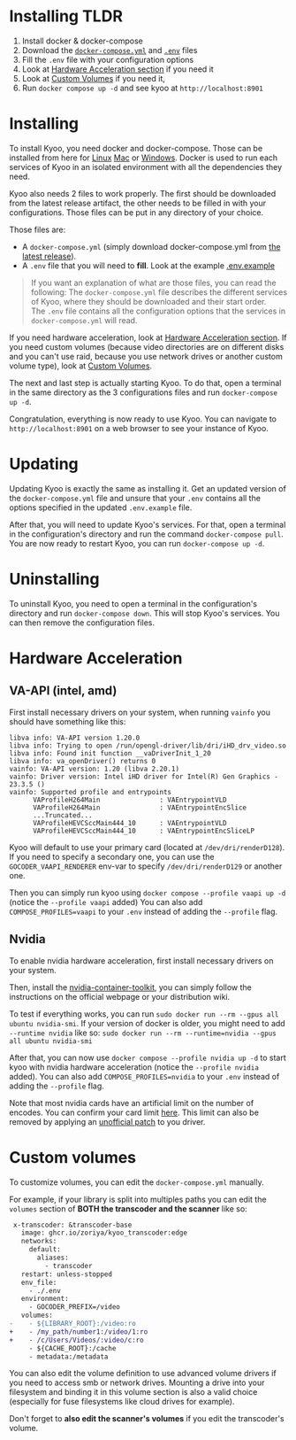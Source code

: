 # Installing TLDR

1. Install docker & docker-compose
2. Download the
   [`docker-compose.yml`](https://github.com/zoriya/kyoo/releases/latest/download/docker-compose.yml) and
   [`.env`](https://raw.githubusercontent.com/zoriya/Kyoo/master/.env.example) files
3. Fill the `.env` file with your configuration options
4. Look at [Hardware Acceleration section](#Hardware-Acceleration) if you need it
5. Look at [Custom Volumes](#Custom-Volumes) if you need it,
6. Run `docker compose up -d` and see kyoo at `http://localhost:8901`

# Installing

To install Kyoo, you need docker and docker-compose. Those can be installed from here for
[Linux](https://docs.docker.com/engine/install/)
[Mac](https://docs.docker.com/desktop/install/mac-install/)
or [Windows](https://docs.docker.com/desktop/install/windows-install/). Docker is used to run each services of Kyoo in
an isolated environment with all the dependencies they need.

Kyoo also needs 2 files to work properly. The first should be downloaded from the latest release artifact, the other needs to be filled in with your configurations.
Those files can be put in any directory of your choice.

Those files are:

- A `docker-compose.yml` (simply download docker-compose.yml from [the latest release](https://github.com/zoriya/kyoo/releases/latest/download/docker-compose.yml)).
- A `.env` file that you will need to **fill**. Look at the example [.env.example](https://raw.githubusercontent.com/zoriya/Kyoo/master/.env.example)

> If you want an explanation of what are those files, you can read the following:
> The `docker-compose.yml` file describes the different services of Kyoo, where they should be downloaded and their start order. \
> The `.env` file contains all the configuration options that the services in `docker-compose.yml` will read.

If you need hardware acceleration, look at [Hardware Acceleration section](#Hardware-Acceleration).
If you need custom volumes (because video directories are on different disks and you can't use raid, because you use network drives or another custom volume type), look at [Custom Volumes](#Custom-Volumes).

The next and last step is actually starting Kyoo. To do that, open a terminal in the same directory as the 3 configurations files
and run `docker-compose up -d`.

Congratulation, everything is now ready to use Kyoo. You can navigate to `http://localhost:8901` on a web browser to see your instance of Kyoo.

# Updating

Updating Kyoo is exactly the same as installing it. Get an updated version of the `docker-compose.yml` file and
unsure that your `.env` contains all the options specified in the updated `.env.example` file.

After that, you will need to update Kyoo's services. For that, open a terminal in the configuration's directory and run
the command `docker-compose pull`. You are now ready to restart Kyoo, you can run `docker-compose up -d`.

# Uninstalling

To uninstall Kyoo, you need to open a terminal in the configuration's directory and run `docker-compose down`. This will
stop Kyoo's services. You can then remove the configuration files.

# Hardware Acceleration

## VA-API (intel, amd)

First install necessary drivers on your system, when running `vainfo` you should have something like this:
```
libva info: VA-API version 1.20.0
libva info: Trying to open /run/opengl-driver/lib/dri/iHD_drv_video.so
libva info: Found init function __vaDriverInit_1_20
libva info: va_openDriver() returns 0
vainfo: VA-API version: 1.20 (libva 2.20.1)
vainfo: Driver version: Intel iHD driver for Intel(R) Gen Graphics - 23.3.5 ()
vainfo: Supported profile and entrypoints
      VAProfileH264Main               :	VAEntrypointVLD
      VAProfileH264Main               :	VAEntrypointEncSlice
      ...Truncated...
      VAProfileHEVCSccMain444_10      :	VAEntrypointVLD
      VAProfileHEVCSccMain444_10      :	VAEntrypointEncSliceLP
```
Kyoo will default to use your primary card (located at `/dev/dri/renderD128`). If you need to specify a secondary one, you
can use the `GOCODER_VAAPI_RENDERER` env-var to specify `/dev/dri/renderD129` or another one.

Then you can simply run kyoo using `docker compose --profile vaapi up -d` (notice the `--profile vaapi` added)
You can also add `COMPOSE_PROFILES=vaapi` to your `.env` instead of adding the `--profile` flag.

## Nvidia

To enable nvidia hardware acceleration, first install necessary drivers on your system.

Then, install the [nvidia-container-toolkit](https://docs.nvidia.com/datacenter/cloud-native/container-toolkit/latest/install-guide.html), you can simply
follow the instructions on the official webpage or your distribution wiki.

To test if everything works, you can run `sudo docker run --rm --gpus all ubuntu nvidia-smi`. If your version of docker is older,
you might need to add `--runtime nvidia` like so: `sudo docker run --rm --runtime=nvidia --gpus all ubuntu nvidia-smi`

After that, you can now use `docker compose --profile nvidia up -d` to start kyoo with nvidia hardware acceleration (notice the `--profile nvidia` added).
You can also add `COMPOSE_PROFILES=nvidia` to your `.env` instead of adding the `--profile` flag.

Note that most nvidia cards have an artificial limit on the number of encodes. You can confirm your card limit [here](https://developer.nvidia.com/video-encode-and-decode-gpu-support-matrix-new).
This limit can also be removed by applying an [unofficial patch](https://github.com/keylase/nvidia-patch) to you driver.

# Custom volumes

To customize volumes, you can edit the `docker-compose.yml` manually.

For example, if your library is split into multiples paths you can edit the `volumes` section of **BOTH the transcoder and the scanner** like so:

```patch
 x-transcoder: &transcoder-base
   image: ghcr.io/zoriya/kyoo_transcoder:edge
   networks:
     default:
       aliases:
         - transcoder
   restart: unless-stopped
   env_file:
     - ./.env
   environment:
     - GOCODER_PREFIX=/video
   volumes:
-    - ${LIBRARY_ROOT}:/video:ro
+    - /my_path/number1:/video/1:ro
+    - /c/Users/Videos/:video/c:ro
     - ${CACHE_ROOT}:/cache
     - metadata:/metadata
```
You can also edit the volume definition to use advanced volume drivers if you need to access smb or network drives. Mounting a drive into your filesystem and binding it in this volume section is also a valid choice (especially for fuse filesystems like cloud drives for example).

Don't forget to **also edit the scanner's volumes** if you edit the transcoder's volume.
